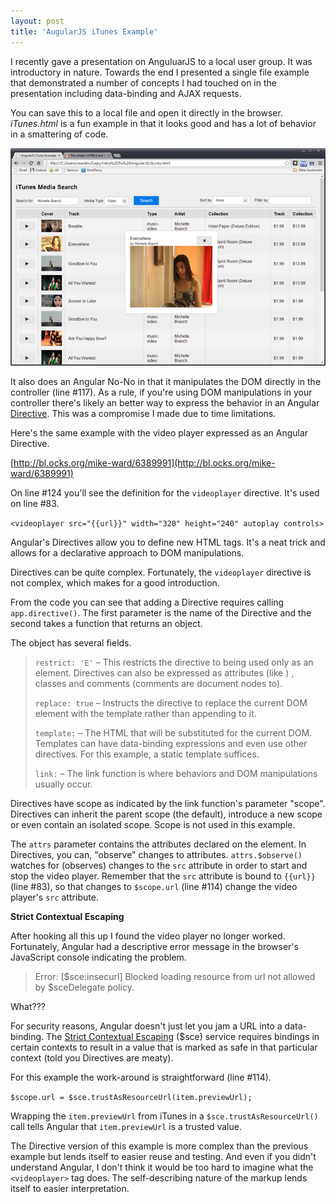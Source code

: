 ```yaml
---
layout: post
title: 'AugularJS iTunes Example'
---
```

I recently gave a presentation on AnguluarJS to a local user group. It was introductory in nature. Towards the end I presented a single file example that demonstrated a number of concepts I had touched on in the presentation including data-binding and AJAX requests.

You can save this to a local file and open it directly in the browser. _iTunes.html_ is a fun example in that it looks good and has a lot of behavior in a smattering of code.

[![image](/cdn/images/blog/WindowsLiveWriter/AugularJSiTunesExample_B84D/image_thumb.png)](/cdn/images/blog/WindowsLiveWriter/AugularJSiTunesExample_B84D/image_2.png)

It also does an Angular No-No in that it manipulates the DOM directly in the controller (line #117). As a rule, if you're using DOM manipulations in your controller there's likely an better way to express the behavior in an Angular [Directive](http://docs.angularjs.org/guide/directive). This was a compromise I made due to time limitations.

Here's the same example with the video player expressed as an Angular Directive.

[http://bl.ocks.org/mike-ward/6389991](http://bl.ocks.org/mike-ward/6389991)

On line #124 you'll see the definition for the `videoplayer` directive. It's used on line #83.

`<videoplayer src="{{url}}" width="320" height="240" autoplay controls>`

Angular's Directives allow you to define new HTML tags. It's a neat trick and allows for a declarative approach to DOM manipulations. 

Directives can be quite complex. Fortunately, the `videoplayer` directive is not complex, which makes for a good introduction.

From the code you can see that adding a Directive requires calling `app.directive()`. The first parameter is the name of the Directive and the second takes a function that returns an object.

The object has several fields.

> `restrict: 'E'` – This restricts the directive to being used only as an element. Directives can also be expressed as attributes (like <html ng-app="app">) , classes and comments (comments are document nodes to). 
> 
> `replace: true` – Instructs the directive to replace the current DOM element with the template rather than appending to it.
> 
> `template:` – The HTML that will be substituted for the current DOM. Templates can have data-binding expressions and even use other directives. For this example, a static template suffices.
> 
> `link:` – The link function is where behaviors and DOM manipulations usually occur.

Directives have scope as indicated by the link function's parameter "scope". Directives can inherit the parent scope (the default), introduce a new scope or even contain an isolated scope. Scope is not used in this example.

The `attrs` parameter contains the attributes declared on the element. In Directives, you can, "observe" changes to attributes. `attrs.$observe()` watches for (observes) changes to the `src` attribute in order to start and stop the video player. Remember that the `src` attribute is bound to `{{url}}` (line #83), so that changes to `$scope.url` (line #114) change the video player's `src` attribute.

**Strict Contextual Escaping**

After hooking all this up I found the video player no longer worked. Fortunately, Angular had a descriptive error message in the browser's JavaScript console indicating the problem.

> Error: [$sce:insecurl] Blocked loading resource from url not allowed by $sceDelegate policy.

What???

For security reasons, Angular doesn't just let you jam a URL into a data-binding. The [Strict Contextual Escaping](http://docs.angularjs.org/api/ng.$sce#getTrustedResourceUrl) ($sce) service requires bindings in certain contexts to result in a value that is marked as safe in that particular context (told you Directives are meaty).

For this example the work-around is straightforward (line #114).

`$scope.url = $sce.trustAsResourceUrl(item.previewUrl);`

Wrapping the `item.previewUrl` from iTunes in a `$sce.trustAsResourceUrl()` call tells Angular that `item.previewUrl` is a trusted value.

The Directive version of this example is more complex than the previous example but lends itself to easier reuse and testing. And even if you didn't understand Angular, I don't think it would be too hard to imagine what the `<videoplayer>` tag does. The self-describing nature of the markup lends itself to easier interpretation.
